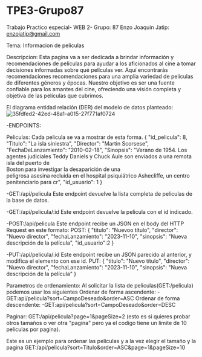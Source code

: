 # TPE3-Grupo87
Trabajo Practico especial- WEB 2- Grupo: 87
Enzo Joaquin Jatip: enzojatip@gmail.com

Tema: Informacion de peliculas

Descripcion: Esta pagina va a ser dedicada a brindar información y recomendaciones de películas para ayudar a los aficionados al cine a tomar decisiones informadas sobre qué películas ver. Aquí encontrarás recomendaciones recomendaciones para una amplia variedad de películas de diferentes géneros y épocas. Nuestro objetivo es ser una fuente confiable para los amantes del cine, ofreciendo una visión completa y objetiva de las películas que cubrimos.

El diagrama entidad relación (DER) del modelo de datos planteado: 
![35fdfed2-42ed-48a1-a015-27f771af0724](https://github.com/EnzoJJ/TPE-89/assets/114018093/155519cc-85dd-48a8-ab8b-704892bec34d)

-ENDPOINTS: 

  Peliculas: 
    Cada pelicula se va a mostrar de esta forma.
      {
        "id_pelicula": 8,
        "Titulo": "La isla siniestra",
        "Director": "Martin Scorsese",
        "FechaDeLanzamiento": "2010-02-18",
        "Sinopsis": "Verano de 1954. Los agentes judiciales Teddy Daniels y Chuck Aule son enviados a una remota isla del puerto de       
        Boston para investigar la desaparición de una       
        peligrosa asesina recluida en el hospital psiquiátrico Ashecliffe, un centro penitenciario para cr",
        "id_usuario": 1
    }

  -GET:/api/pelicula
  Este endpoint devuelve la lista completa de peliculas de la base de datos.

  -GET:/api/pelicula/:id
  Este endpoint devuelve la pelicula con el id indicado.

  -POST:/api/pelicula
  Este endpoint recibe un JSON en el body del HTTP Request en este formato:
  POST: {
    "titulo": "Nuevoo título",
    "director": "Nuevo director",
    "fechaLanzamiento": "2023-11-10",
    "sinopsis": "Nueva descripción de la película",
    "id_usuario":2
  }

  -PUT:/api/pelicula/:id 
  Este endpoint recibe un JSON parecido al anterior, y modifica el elemento con ese id.
  PUT: {
    "titulo": "Nuevo título",
    "director": "Nuevo director",
    "fechaLanzamiento": "2023-11-10",
    "sinopsis": "Nueva descripción de la película"
  }

  Parametros de ordenamiento:
  Al solicitar la lista de peliculas(GET:/pelicula) podemos usar los siguientes
  Ordenar de forma ascendente:
  -GET:api/pelicula?sort=CampoDeseado&order=ASC 
  Ordenar de forma descendente:
  -GET:api/pelicula?sort=CampoDeseado&order=DESC

  Paginar:
  GET:/api/pelicula?page=1&pageSize=2 (esto es si quieres probar otros tamaños o ver otra "pagina" pero ya el codigo tiene un limite de
  10 peliculas por pagina).

  Este es un ejemplo para ordenar las peliculas y a la vez elegir el tamaño y la pagina
  GET:/api/pelicula?sort=Titulo&order=ASC&page=1&pageSize=10
